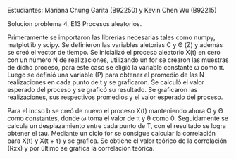 Estudiantes: Mariana Chung Garita (B92250) y Kevin Chen Wu (B92215)

Solucion problema 4, E13 Procesos aleatorios.

Primeramente se importaron las librerías necesarias tales como numpy, matplotlib y scipy. 
Se definieron las variables aletorias C y Θ (Z) y además se creó el vector de tiempo.
Se inicializó el proceso aleatorio X(t) en cero con un número N de realizaciones, utilizando
un for se crearon las muestras de dicho proceso, para este caso se eligió la variable 
constante ω como π. Luego se definió una variable (P) para obtener el promedio de las N
realizaciones en cada punto de t y se graficaron. Se calculó el valor esperado del proceso y
se graficó su resultado. Se graficaron las realizaciones, sus respectivos promedios y el valor
esperado del proceso. 

Para el incso b se creó de nuevo el proceso X(t) manteniendo ahora Ω y Θ como constantes, donde ω toma el valor de π y θ como 0.
Seguidamente se calcula un desplazamiento entre cada punto de T, con el resultado se logra obtener el tau.
Mediante un ciclo for se consigue calcular la correlación para X(t) y X(t + τ) y se grafica. Se obtiene
el valor teórico de la correlación (Rxx) y por último se grafica la correlación teórica.
